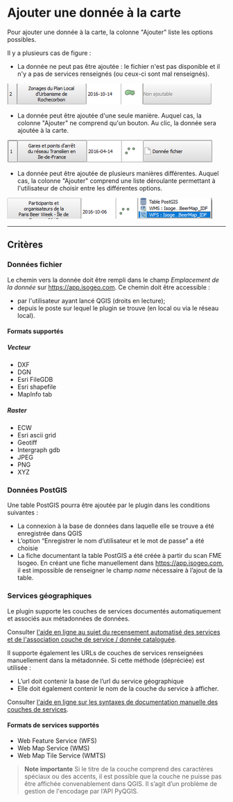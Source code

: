 # Ajouter une donnée à la carte

Pour ajouter une donnée à la carte, la colonne "Ajouter" liste les options possibles.

Il y a plusieurs cas de figure :

- La donnée ne peut pas être ajoutée : le fichier n'est pas disponible et il n'y a pas de services renseignés (ou ceux-ci sont mal renseignés).

![](https://raw.githubusercontent.com/isogeo/isogeo-plugin-qgis/master/img/search_results_addNot_fr.png "TODO")

- La donnée peut être ajoutée d'une seule manière. Auquel cas, la colonne "Ajouter" ne comprend qu'un bouton. Au clic, la donnée sera ajoutée à la carte.

![](https://raw.githubusercontent.com/isogeo/isogeo-plugin-qgis/master/img/search_results_addOk_one_fr.png "TODO")

- La donnée peut être ajoutée de plusieurs manières différentes. Auquel cas, la colonne "Ajouter" comprend une liste déroulante permettant à l'utilisateur de choisir entre les différentes options.

![](https://raw.githubusercontent.com/isogeo/isogeo-plugin-qgis/master/img/search_results_add_OK_multi_fr.png "TODO")

___

## Critères

### Données fichier

Le chemin vers la donnée doit être rempli dans le champ *Emplacement de la donnée* sur https://app.isogeo.com. 
Ce chemin doit être accessible :
* par l'utilisateur ayant lancé QGIS (droits en lecture);
* depuis le poste sur lequel le plugin se trouve (en local ou via le réseau local).

#### Formats supportés

##### Vecteur

- DXF
- DGN
- Esri FileGDB
- Esri shapefile
- MapInfo tab

##### Raster

- ECW
- Esri ascii grid
- Geotiff
- Intergraph gdb
- JPEG
- PNG
- XYZ

### Données PostGIS

Une table PostGIS pourra être ajoutée par le plugin dans les conditions suivantes : 

- La connexion à la base de données dans laquelle elle se trouve a été enregistrée dans QGIS
- L’option “Enregistrer le nom d’utilisateur et le mot de passe” a été choisie
- La fiche documentant la table PostGIS a été créée à partir du scan FME Isogeo. En créant une fiche manuellement dans https://app.isogeo.com, il est impossible de renseigner le champ *name* nécessaire à l’ajout de la table.

### Services géographiques

Le plugin supporte les couches de services documentés automatiquement et associés aux métadonnées de données.  

Consulter [l'aide en ligne au sujet du recensement automatisé des services et de l'association couche de service / donnée cataloguée](http://help.isogeo.com/fr/features/inventory/md_services/srv_intro.html).

Il supporte également les URLs de couches de services renseignées manuellement dans la métadonnée. Si cette méthode (dépréciée) est utilisée :
- L’url doit contenir la base de l’url du service géographique
- Elle doit également contenir le nom de la couche du service à afficher.

Consulter [l'aide en ligne sur les syntaxes de documentation manuelle des couches de services](http://help.isogeo.com/fr/features/publish/webservices.html).

#### Formats de services supportés

- Web Feature Service (WFS)
- Web Map Service (WMS)
- Web Map Tile Service (WMTS)

> **Note importante**
> Si le titre de la couche comprend des caractères spéciaux ou des accents, il est possible que la couche ne puisse pas être affichée convenablement dans QGIS. Il s’agit d’un problème de gestion de l'encodage par l’API PyQGIS.

